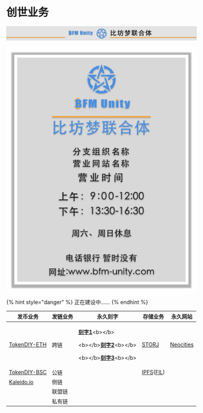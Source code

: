 # 创世业务

![](<../../.gitbook/assets/yin-hang-pai-bian- (1).png>)

![](<../../.gitbook/assets/yin-hang-gao-shi- (1).png>)

{% hint style="danger" %}
正在建设中……
{% endhint %}

| 发币业务                                                | 发链业务 | 永久刻字                                                                                                                                                                                                                                                                                                                                                     | 存储业务                                                | 永久网站                               |
| --------------------------------------------------- | ---- | -------------------------------------------------------------------------------------------------------------------------------------------------------------------------------------------------------------------------------------------------------------------------------------------------------------------------------------------------------- | --------------------------------------------------- | ---------------------------------- |
| [TokenDIY-ETH](http://tokendiy.defiplot.com/#/)     | 跨链   | <p><a href="https://www.jianshu.com/p/3668a66f3eba"><strong>刻字1</strong></a>&#x3C;b>&#x3C;/b></p><p>&#x3C;b>&#x3C;/b><a href="https://www.babaofan.com/news/popular/53507.html"><strong>刻字2</strong></a>&#x3C;b>&#x3C;/b></p><p>&#x3C;b>&#x3C;/b><a href="https://www.528btc.com/ask/158555831343012.html"><strong>刻字3</strong></a>&#x3C;b>&#x3C;/b></p> | [STORJ](https://www.storj.io)                       | [Neocities](https://neocities.org) |
| [TokenDIY-BSC](http://bsc.tokendiy.defiplot.com/#/) | 公链   |                                                                                                                                                                                                                                                                                                                                                          | [IPFS](https://ipfs.io)([FIL](https://filecoin.io)) |                                    |
| [Kaleido.io](https://www.kaleido.io)                | 侧链   |                                                                                                                                                                                                                                                                                                                                                          |                                                     |                                    |
|                                                     | 联盟链  |                                                                                                                                                                                                                                                                                                                                                          |                                                     |                                    |
|                                                     | 私有链  |                                                                                                                                                                                                                                                                                                                                                          |                                                     |                                    |
